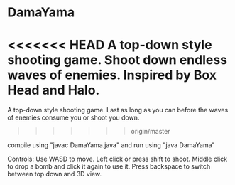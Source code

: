 # DamaYama
<<<<<<< HEAD
A top-down style shooting game. Shoot down endless waves of enemies. Inspired by Box Head and Halo.
=======
A top-down style shooting game. Last as long as you can before the waves of enemies consume you or shoot you down.
>>>>>>> origin/master

compile using "javac DamaYama.java" and run using "java DamaYama"

Controls: Use WASD to move. Left click or press shift to shoot. Middle click to drop a bomb and click it again to use it. Press backspace to switch between top down and 3D view. 
